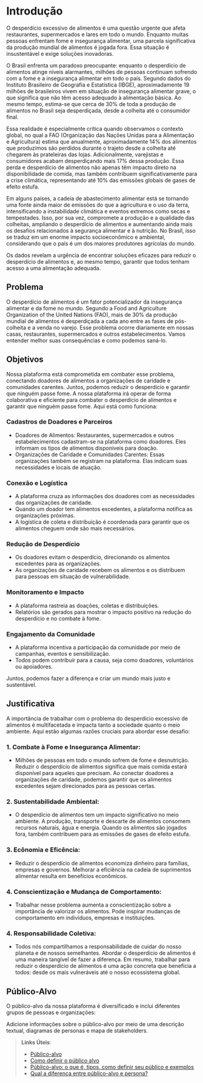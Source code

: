 # Introdução

O desperdício excessivo de alimentos é uma questão urgente que afeta restaurantes, supermercados e lares em todo o mundo. Enquanto muitas pessoas enfrentam fome e insegurança alimentar, uma parcela significativa da produção mundial de alimentos é jogada fora. Essa situação é insustentável e exige soluções inovadoras.

O Brasil enfrenta um paradoxo preocupante: enquanto o desperdício de alimentos atinge níveis alarmantes, milhões de pessoas continuam sofrendo com a fome e a insegurança alimentar em todo o país. Segundo dados do Instituto Brasileiro de Geografia e Estatística (IBGE), aproximadamente 19 milhões de brasileiros vivem em situação de insegurança alimentar grave, o que significa que não têm acesso adequado à alimentação básica. Ao mesmo tempo, estima-se que cerca de 30% de toda a produção de alimentos no Brasil seja desperdiçada, desde a colheita até o consumidor final.

Essa realidade é especialmente crítica quando observamos o contexto global, no qual a FAO (Organização das Nações Unidas para a Alimentação e Agricultura) estima que anualmente, aproximadamente 14% dos alimentos que produzimos são perdidos durante o trajeto desde a colheita até chegarem às prateleiras das lojas. Adicionalmente, varejistas e consumidores acabam desperdiçando mais 17% dessa produção. Essa perda e desperdício de alimentos não apenas têm impacto direto na disponibilidade de comida, mas também contribuem significativamente para a crise climática, representando até 10% das emissões globais de gases de efeito estufa.

Em alguns países, a cadeia de abastecimento alimentar está se tornando uma fonte ainda maior de emissões do que a agricultura e o uso da terra, intensificando a instabilidade climática e eventos extremos como secas e tempestades. Isso, por sua vez, compromete a produção e a qualidade das colheitas, ampliando o desperdício de alimentos e aumentando ainda mais os desafios relacionados à segurança alimentar e à nutrição. No Brasil, isso se traduz em um enorme impacto socioeconômico e ambiental, considerando que o país é um dos maiores produtores agrícolas do mundo.

Os dados revelam a urgência de encontrar soluções eficazes para reduzir o desperdício de alimentos e, ao mesmo tempo, garantir que todos tenham acesso a uma alimentação adequada.

## Problema

O desperdício de alimentos é um fator potencializador da insegurança alimentar e da fome no mundo. Segundo a Food and Agriculture Organization of the United Nations (FAO), mais de 30% da produção mundial de alimentos é desperdiçada a cada ano entre as fases de pós-colheita e a venda no varejo. Esse problema ocorre diariamente em nossas casas, restaurantes, supermercados e outros estabelecimentos. Vamos entender melhor suas consequências e como podemos saná-lo.


## Objetivos

Nossa plataforma está comprometida em combater esse problema, conectando doadores de alimentos a organizações de caridade e comunidades carentes. Juntos, podemos reduzir o desperdício e garantir que ninguém passe fome. A nossa plataforma irá operar de forma colaborativa e eficiente para combater o desperdício de alimentos e garantir que ninguém passe fome. Aqui está como funciona:
### Cadastros de Doadores e Parceiros
<ul>
<li>Doadores de Alimentos: Restaurantes, supermercados e outros estabelecimentos cadastram-se na plataforma como doadores. Eles informam os tipos de alimentos disponíveis para doação.</li>
<li>Organizações de Caridade e Comunidades Carentes: Essas organizações também se registram na plataforma. Elas indicam suas necessidades e locais de atuação.</li>
</ul>

### Conexão e Logística
<ul>
<li>A plataforma cruza as informações dos doadores com as necessidades das organizações de caridade.</li>
<li>Quando um doador tem alimentos excedentes, a plataforma notifica as organizações próximas.</li>
<li>A logística de coleta e distribuição é coordenada para garantir que os alimentos cheguem onde são mais necessários.</li>
</ul>

### Redução de Desperdício
<ul>
<li>Os doadores evitam o desperdício, direcionando os alimentos excedentes para as organizações.</li>
<li>As organizações de caridade recebem os alimentos e os distribuem para pessoas em situação de vulnerabilidade.</li>
</ul>

### Monitoramento e Impacto
<ul>
<li>A plataforma rastreia as doações, coletas e distribuições.</li>
<li>Relatórios são gerados para mostrar o impacto positivo na redução do desperdício e no combate à fome.</li>
</ul>

### Engajamento da Comunidade
<ul>
<li>A plataforma incentiva a participação da comunidade por meio de campanhas, eventos e sensibilização.</li>
<li>Todos podem contribuir para a causa, seja como doadores, voluntários ou apoiadores.</li>
</ul>

Juntos, podemos fazer a diferença e criar um mundo mais justo e sustentável.

## Justificativa

A importância de trabalhar com o problema do desperdício excessivo de alimentos é multifacetada e impacta tanto a sociedade quanto o meio ambiente. Aqui estão algumas razões cruciais para abordar esse desafio:

### 1. Combate à Fome e Insegurança Alimentar:
<ul>
<li>Milhões de pessoas em todo o mundo sofrem de fome e desnutrição. Reduzir o desperdício de alimentos significa que mais comida estará disponível para aqueles que precisam. Ao conectar doadores a organizações de caridade, podemos garantir que os alimentos excedentes sejam direcionados para as pessoas certas.</li>
</ul>

### 2. Sustentabilidade Ambiental:
<ul>
<li>O desperdício de alimentos tem um impacto significativo no meio ambiente. A produção, transporte e descarte de alimentos consomem recursos naturais, água e energia. Quando os alimentos são jogados fora, também contribuem para as emissões de gases de efeito estufa.</li>
</ul>

### 3. Ecônomia e Eficência:
<ul>
<li>Reduzir o desperdício de alimentos economiza dinheiro para famílias, empresas e governos. Melhorar a eficiência na cadeia de suprimentos alimentar resulta em benefícios econômicos.</li>
</ul>

### 4. Conscientização e Mudança de Comportamento:
<ul>
<li>Trabalhar nesse problema aumenta a conscientização sobre a importância de valorizar os alimentos. Pode inspirar mudanças de comportamento em indivíduos, empresas e instituições.</li>
</ul>

### 4. Responsabilidade Coletiva:
<ul>
<li>Todos nós compartilhamos a responsabilidade de cuidar do nosso planeta e de nossos semelhantes. Abordar o desperdício de alimentos é uma maneira tangível de fazer a diferença. Em resumo, trabalhar para reduzir o desperdício de alimentos é uma ação concreta que beneficia a todos: desde os mais vulneráveis até o nosso ecossistema global. </li>
</ul>

## Público-Alvo

O público-alvo da nossa plataforma é diversificado e inclui diferentes grupos de pessoas e organizações:

Adicione informações sobre o público-alvo por meio de uma descrição textual, diagramas de personas e mapa de stakeholders.

> **Links Úteis**:
> - [Público-alvo](https://blog.hotmart.com/pt-br/publico-alvo/)
> - [Como definir o público alvo](https://exame.com/pme/5-dicas-essenciais-para-definir-o-publico-alvo-do-seu-negocio/)
> - [Público-alvo: o que é, tipos, como definir seu público e exemplos](https://klickpages.com.br/blog/publico-alvo-o-que-e/)
> - [Qual a diferença entre público-alvo e persona?](https://rockcontent.com/blog/diferenca-publico-alvo-e-persona/)
